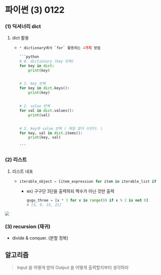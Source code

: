 # 파이썬 (3) 0122

### (1) 딕셔너리 dict

1. dict 활용

   - ```python
     * dictionary에서 `for` 활용하는 4가지 방법
     
     ​```python
     # 0. dictionary (key 반복)
     for key in dict:
         print(key)
     
     
     # 1. key 반복
     for key in dict.keys():
         print(key)
         
         
     # 2. value 반복    
     for val in dict.values():
         print(val)
     
         
     # 3. key와 value 반복 ( 제일 많이 쓰인다. )
     for key, val in dict.items():
         print(key, val)
     
     ​```
     ```



### (2) 리스트

1. 리스트 내포

   - ```python
     iterable_object = [item_expression for item in iterable_list if item_condition]
     ```

     - ex) 구구단 3단을 출력하되 짝수가 아닌 것만 출력

       ```python
       gugu_three = [x * 3 for x in range(9) if x % 2 is not 0]
       # [3, 9, 15, 21]
       ```



<img src="C:\Users\multicampus\private_study\0120 ~ 0123 [3weeks]\리터러블, 시퀀스.jpg" style="zoom:80%;" />



### (3) recursion (재귀)

- divide & conquer. (분할 정복)







## 알고리즘

>  Input 을 어떻게 받아 Output 을 어떻게 출력할지부터 생각하라